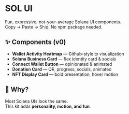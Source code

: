 # SOL UI

Fun, expressive, not-your-average Solana UI components.  
Copy → Paste → Ship. No npm package needed.

## ✨ Components (v0)
- **Wallet Activity Heatmap** — Github-style tx visualization
- **Solana Business Card** — flex identity card & socials
- **Connect Wallet Button** — opinionated & animated
- **Donation Card** — QR, progress, socials, animated
- **NFT Display Card** — bold presentation, hover motion

## 🚀 Why?
Most Solana UIs look the same.  
This kit adds **personality, motion, and fun**.
